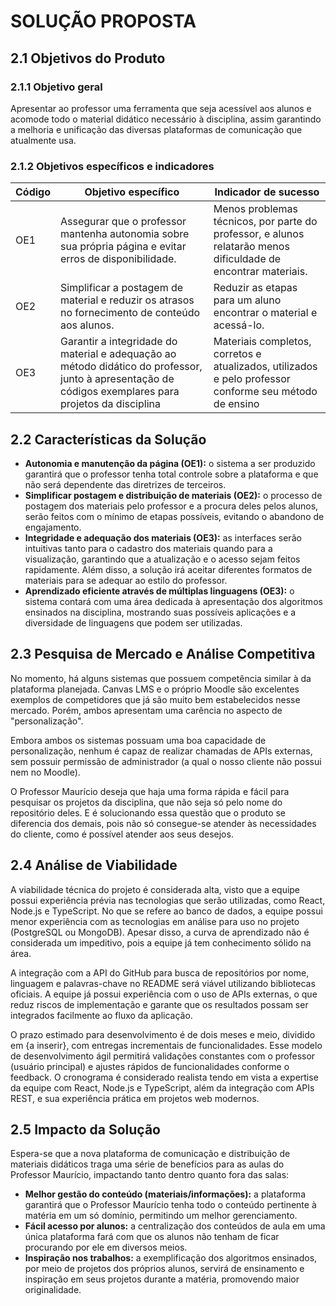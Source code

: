 # SOLUÇÃO PROPOSTA

## 2.1 Objetivos do Produto

### 2.1.1 Objetivo geral
Apresentar ao professor uma ferramenta que seja acessível aos alunos e acomode todo o material didático necessário à disciplina, assim garantindo a melhoria e unificação das diversas plataformas de comunicação que atualmente usa.  

### 2.1.2 Objetivos específicos e indicadores

| Código | Objetivo específico | Indicador de sucesso |
|--------|-------------------|--------------------|
| OE1    | Assegurar que o professor mantenha autonomia sobre sua própria página e evitar erros de disponibilidade. | Menos problemas técnicos, por parte do professor, e alunos relatarão menos dificuldade de encontrar materiais. |
| OE2    | Simplificar a postagem de material e reduzir os atrasos no fornecimento de conteúdo aos alunos. | Reduzir as etapas para um aluno encontrar o material e acessá-lo. |
| OE3    | Garantir a integridade do material e adequação ao método didático do professor, junto à apresentação de códigos exemplares para projetos da disciplina | Materiais completos, corretos e atualizados, utilizados e pelo professor conforme seu método de ensino |

## 2.2 Características da Solução

- **Autonomia e manutenção da página (OE1):** o sistema a ser produzido garantirá que o professor tenha total controle sobre a plataforma e que não será dependente das diretrizes de terceiros.  
- **Simplificar postagem e distribuição de materiais (OE2):** o processo de postagem dos materiais pelo professor e a procura deles pelos alunos, serão feitos com o mínimo de etapas possíveis, evitando o abandono de engajamento.  
- **Integridade e adequação dos materiais (OE3):** as interfaces serão intuitivas tanto para o cadastro dos materiais quando para a visualização, garantindo que a atualização e o acesso sejam feitos rapidamente. Além disso, a solução irá aceitar diferentes formatos de materiais para se adequar ao estilo do professor.  
- **Aprendizado eficiente através de múltiplas linguagens (OE3):** o sistema contará com uma área dedicada à apresentação dos algoritmos ensinados na disciplina, mostrando suas possíveis aplicações e a diversidade de linguagens que podem ser utilizadas.  

## 2.3 Pesquisa de Mercado e Análise Competitiva

No momento, há alguns sistemas que possuem competência similar à da plataforma planejada. Canvas LMS e o próprio Moodle são excelentes exemplos de competidores que já são muito bem estabelecidos nesse mercado. Porém, ambos apresentam uma carência no aspecto de "personalização".  

Embora ambos os sistemas possuam uma boa capacidade de personalização, nenhum é capaz de realizar chamadas de APIs externas, sem possuir permissão de administrador (a qual o nosso cliente não possui nem no Moodle).  

O Professor Maurício deseja que haja uma forma rápida e fácil para pesquisar os projetos da disciplina, que não seja só pelo nome do repositório deles. E é solucionando essa questão que o produto se diferencia dos demais, pois não só consegue-se atender às necessidades do cliente, como é possível atender aos seus desejos.  

## 2.4 Análise de Viabilidade

A viabilidade técnica do projeto é considerada alta, visto que a equipe possui experiência prévia nas tecnologias que serão utilizadas, como React, Node.js e TypeScript. No que se refere ao banco de dados, a equipe possui menor experiência com as tecnologias em análise para uso no projeto (PostgreSQL ou MongoDB). Apesar disso, a curva de aprendizado não é considerada um impeditivo, pois a equipe já tem conhecimento sólido na área.  

A integração com a API do GitHub para busca de repositórios por nome, linguagem e palavras-chave no README será viável utilizando bibliotecas oficiais. A equipe já possui experiência com o uso de APIs externas, o que reduz riscos de implementação e garante que os resultados possam ser integrados facilmente ao fluxo da aplicação.  

O prazo estimado para desenvolvimento é de dois meses e meio, dividido em {a inserir}, com entregas incrementais de funcionalidades. Esse modelo de desenvolvimento ágil permitirá validações constantes com o professor (usuário principal) e ajustes rápidos de funcionalidades conforme o feedback. O cronograma é considerado realista tendo em vista a expertise da equipe com React, Node.js e TypeScript, além da integração com APIs REST, e sua experiência prática em projetos web modernos.  

## 2.5 Impacto da Solução

Espera-se que a nova plataforma de comunicação e distribuição de materiais didáticos traga uma série de benefícios para as aulas do Professor Maurício, impactando tanto dentro quanto fora das salas:  

- **Melhor gestão do conteúdo (materiais/informações):** a plataforma garantirá que o Professor Maurício tenha todo o conteúdo pertinente à matéria em um só domínio, permitindo um melhor gerenciamento.  
- **Fácil acesso por alunos:** a centralização dos conteúdos de aula em uma única plataforma fará com que os alunos não tenham de ficar procurando por ele em diversos meios.  
- **Inspiração nos trabalhos:** a exemplificação dos algoritmos ensinados, por meio de projetos dos próprios alunos, servirá de ensinamento e inspiração em seus projetos durante a matéria, promovendo maior originalidade.  
